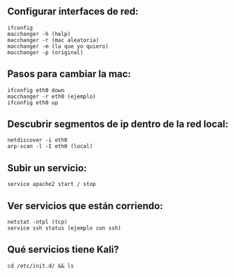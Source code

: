 ## Configurar interfaces de red:
```
ifconfig
macchanger -h (help)
macchanger -r (mac aleatoria)
macchanger -m (la que yo quiero)
macchanger -p (original)
```
## Pasos para cambiar la mac:
```
ifconfig eth0 down
macchanger -r eth0 (ejemplo)
ifconfig eth0 up
```
## Descubrir segmentos de ip dentro de la red local:
```
netdiscover -i eth0
arp-scan -l -I eth0 (local)
```
## Subir un servicio:
```
service apache2 start / stop
```
## Ver servicios que están corriendo:
```
netstat -ntpl (tcp)
service ssh status (ejemplo con ssh)
```
## Qué servicios tiene Kali?
```
cd /etc/init.d/ && ls
```